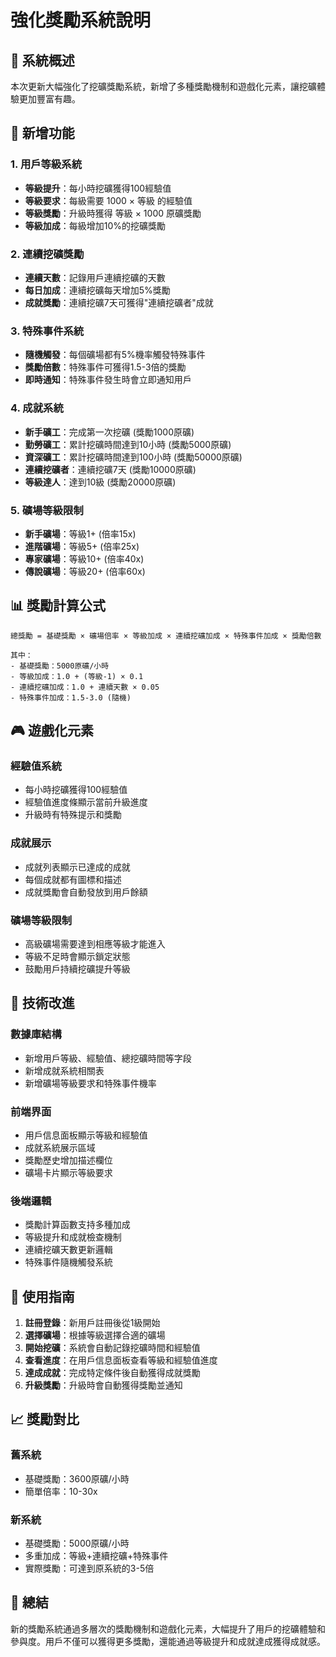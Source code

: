 # 強化獎勵系統說明

## 🎯 系統概述

本次更新大幅強化了挖礦獎勵系統，新增了多種獎勵機制和遊戲化元素，讓挖礦體驗更加豐富有趣。

## 🚀 新增功能

### 1. 用戶等級系統
- **等級提升**：每小時挖礦獲得100經驗值
- **等級要求**：每級需要 1000 × 等級 的經驗值
- **等級獎勵**：升級時獲得 等級 × 1000 原礦獎勵
- **等級加成**：每級增加10%的挖礦獎勵

### 2. 連續挖礦獎勵
- **連續天數**：記錄用戶連續挖礦的天數
- **每日加成**：連續挖礦每天增加5%獎勵
- **成就獎勵**：連續挖礦7天可獲得"連續挖礦者"成就

### 3. 特殊事件系統
- **隨機觸發**：每個礦場都有5%機率觸發特殊事件
- **獎勵倍數**：特殊事件可獲得1.5-3倍的獎勵
- **即時通知**：特殊事件發生時會立即通知用戶

### 4. 成就系統
- **新手礦工**：完成第一次挖礦 (獎勵1000原礦)
- **勤勞礦工**：累計挖礦時間達到10小時 (獎勵5000原礦)
- **資深礦工**：累計挖礦時間達到100小時 (獎勵50000原礦)
- **連續挖礦者**：連續挖礦7天 (獎勵10000原礦)
- **等級達人**：達到10級 (獎勵20000原礦)

### 5. 礦場等級限制
- **新手礦場**：等級1+ (倍率15x)
- **進階礦場**：等級5+ (倍率25x)
- **專家礦場**：等級10+ (倍率40x)
- **傳說礦場**：等級20+ (倍率60x)

## 📊 獎勵計算公式

```
總獎勵 = 基礎獎勵 × 礦場倍率 × 等級加成 × 連續挖礦加成 × 特殊事件加成 × 獎勵倍數

其中：
- 基礎獎勵：5000原礦/小時
- 等級加成：1.0 + (等級-1) × 0.1
- 連續挖礦加成：1.0 + 連續天數 × 0.05
- 特殊事件加成：1.5-3.0 (隨機)
```

## 🎮 遊戲化元素

### 經驗值系統
- 每小時挖礦獲得100經驗值
- 經驗值進度條顯示當前升級進度
- 升級時有特殊提示和獎勵

### 成就展示
- 成就列表顯示已達成的成就
- 每個成就都有圖標和描述
- 成就獎勵會自動發放到用戶餘額

### 礦場等級限制
- 高級礦場需要達到相應等級才能進入
- 等級不足時會顯示鎖定狀態
- 鼓勵用戶持續挖礦提升等級

## 🔧 技術改進

### 數據庫結構
- 新增用戶等級、經驗值、總挖礦時間等字段
- 新增成就系統相關表
- 新增礦場等級要求和特殊事件機率

### 前端界面
- 用戶信息面板顯示等級和經驗值
- 成就系統展示區域
- 獎勵歷史增加描述欄位
- 礦場卡片顯示等級要求

### 後端邏輯
- 獎勵計算函數支持多種加成
- 等級提升和成就檢查機制
- 連續挖礦天數更新邏輯
- 特殊事件隨機觸發系統

## 🎯 使用指南

1. **註冊登錄**：新用戶註冊後從1級開始
2. **選擇礦場**：根據等級選擇合適的礦場
3. **開始挖礦**：系統會自動記錄挖礦時間和經驗值
4. **查看進度**：在用戶信息面板查看等級和經驗值進度
5. **達成成就**：完成特定條件後自動獲得成就獎勵
6. **升級獎勵**：升級時會自動獲得獎勵並通知

## 📈 獎勵對比

### 舊系統
- 基礎獎勵：3600原礦/小時
- 簡單倍率：10-30x

### 新系統
- 基礎獎勵：5000原礦/小時
- 多重加成：等級+連續挖礦+特殊事件
- 實際獎勵：可達到原系統的3-5倍

## 🎉 總結

新的獎勵系統通過多層次的獎勵機制和遊戲化元素，大幅提升了用戶的挖礦體驗和參與度。用戶不僅可以獲得更多獎勵，還能通過等級提升和成就達成獲得成就感。 